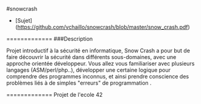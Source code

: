 #snowcrash

* [Sujet] (https://github.com/vchaillo/snowcrash/blob/master/snow_crash.pdf)

=============
###Description

Projet introductif à la sécurité en informatique, Snow Crash a pour but de faire découvrir la sécurité dans différents sous-domaines, avec une approche orientée développeur. Vous allez vous familiariser avec plusieurs langages (ASM/perl/php..), développer une certaine logique pour comprendre des programmes inconnus, et ainsi prendre conscience des problèmes liés à de simples "erreurs" de programmation .

=============
Projet de l'ecole 42
